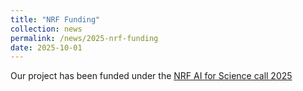 ```yaml
---
title: "NRF Funding"
collection: news
permalink: /news/2025-nrf-funding
date: 2025-10-01
---
```


Our project has been funded under the [NRF AI for Science call 2025](https://ai4science.sg/)
